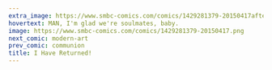 ```yaml
---
extra_image: https://www.smbc-comics.com/comics/1429281379-20150417after.png
hovertext: MAN, I'm glad we're soulmates, baby.
image: https://www.smbc-comics.com/comics/1429281379-20150417.png
next_comic: modern-art
prev_comic: communion
title: I Have Returned!
---
```


